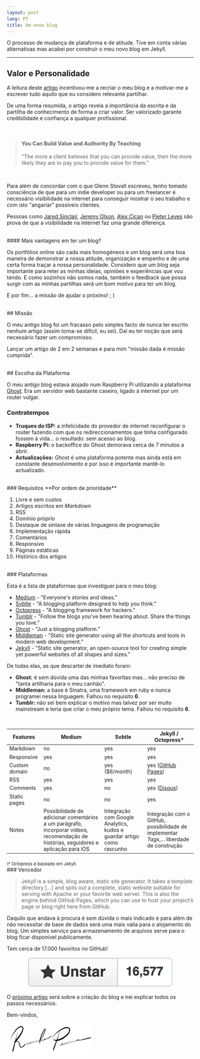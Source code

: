 ```yaml
---
layout: post
lang: PT
title: Um novo blog
---
```


O processo de mudança de plataforma e de atitude. Tive em conta várias alternativas mas acabei por construir o meu novo blog em Jekyll.

---

## Valor e Personalidade

A leitura deste [artigo](https://medium.com/@gsto/how-i-used-writing-to-double-my-freelancing-rate-as-a-programmer-7b321bedecdc) incentivou-me a recriar o meu blog e a motivar-me a escrever tudo aquilo que eu considero relevante partilhar.

De uma forma resumida, o artigo revela a importância da escrita e da partilha de conhecimento de forma a criar valor. Ser valorizado garante credibilidade e confiança a qualquer profissional.

<br/>

> #### You Can Build Value and Authority By Teaching
> "The more a client believes that you can provide value, then the more likely they are to pay you to provide value for them."

<br/>

Para além de concordar com o que Glenn Stovall escreveu, tenho tomado consciência de que para um indie developer ou para um freelancer é necessário visibilidade na internet para conseguir mostrar o seu trabalho e com isto "angariar" possíveis clientes.

Pessoas como [Jared Sinclair](http://blog.jaredsinclair.com/post/93784230655), [Jeremy Olson](https://medium.com/@jerols/how-hours-became-a-top-grossing-app-c9b5abfcda7f), [Alex Cican](http://alexcican.com/post/455k-users/) ou [Pieter Leves](https://levels.io/product-hunt-hacker-news-number-one/) são prova de que a visibilidade na internet faz uma grande diferença.

<br/>
#### Mais vantagens em ter um blog?

Os portfólios online são cada mais homogéneos e um blog será uma boa maneira de demonstrar a nossa atitude, organização e empenho e de uma certa forma traçar a nossa personalidade. Considero que um blog seja importante para reter as minhas ideias, opiniões e experiências que vou tendo. E como sozinhos não somos nada, também o feedback que possa surgir com as minhas partilhas será um bom motivo para ter um blog.

E por fim... a missão de ajudar o próximo! ; )

<br/>
## Missão

O meu antigo blog foi um fracasso pelo simples facto de nunca ter escrito nenhum artigo (assim torna-se difícil, eu sei). Daí eu ter noção que será necessário fazer um compromisso.

<p class="message">
Lançar um artigo de 2 em 2 semanas e para mim "missão dada é missão cumprida".
</p>

<br/>
## Escolha da Plataforma

O meu antigo blog estava alojado num Raspberry Pi utilizando a plataforma [Ghost](https://ghost.org). Era um servidor web bastante caseiro, ligado à internet por um router vulgar.

### Contratempos
 - **Truques do ISP:** a infelicidade do provedor de internet reconfigurar o router fazendo com que os redireccionamentos que tinha configurado fossem à vida... o resultado: sem acesso ao blog.
 - **Raspberry Pi:** o backoffice do Ghost demorava cerca de 7 minutos a abrir.
 - **Actualizações:** Ghost é uma plataforma potente mas ainda está em constante desenvolvimento e por isso é importante mantê-lo actualizado.

<br/>
### Requisitos
**Por ordem de prioridade**

 1. Livre e sem custos
 2. Artigos escritos em _Markdown_
 3. RSS
 4. Domínio próprio
 5. Destaque de sintaxe de várias linguagens de programação
 6. Implementação rápida
 7. Comentários
 8. Responsivo
 9. Páginas estáticas
 10. Histórico dos artigos

<br/>
### Plataformas

Esta é a lista de plataformas que investiguei para o meu blog:

 - [Medium](https://medium.com) - "Everyone's stories and ideas."
 - [Svbtle](https://svbtle.com) - "A blogging platform designed to help you think."
 - [Octopress](http://octopress.org) - "A blogging framework for hackers."
 - [Tumblr](https://www.tumblr.com) - "Follow the blogs you've been hearing about.
Share the things you love."
 - [Ghost](https://ghost.org) - "Just a blogging platform."
 - [Middleman](http://middlemanapp.com) - "Static site generator using all the shortcuts and tools in modern web development."
 - [Jekyll](http://jekyllrb.com) - "Static site generator, an open-source tool for creating simple yet powerful websites of all shapes and sizes."

De todas elas, as que descartei de imediato foram:

- **Ghost:** é sem dúvida uma das minhas favoritas mas... não preciso de "tanta artilharia para o meu canhão".
- **Middleman:** a base é Sinatra, uma framework em ruby e nunca programei nessa linguagem. Falhou no requisito **6**.
- **Tumblr:** não sei bem explicar o motivo mas talvez por ser muito mainstream e teria que criar o meu próprio tema. Falhou no requisito **6**.

<br/>

Features | Medium | Svbtle | Jekyll / Octopress\* |
------------ | ------ | ------ | ------ |
Markdown | no | yes | yes |
Responsive | yes | yes | yes |
Custom domain | no | yes ($6/month) | yes ([GitHub Pages](https://pages.github.com)) |
RSS | yes | yes | yes |
Comments | yes | no | yes ([Disqus](http://disqus.com)) |
Static pages | no | no | yes |
Notes | Possibilidade de adicionar comentários a um parágrafo, incorporar vídeos, recomendação de histórias, seguidores e aplicação para iOS | Integração com Google Analytics, kudos e guardar artigo como rascunho | Integração com o GitHub, possibilidade de implementar _Tags_,... liberdade de construção |

<sub>
\* Octopress é baseado em Jekyll.
</sub>

<br/>
### Vencedor

> Jekyll is a simple, blog aware, static site generator. It takes a template directory [...] and spits out a complete, static website suitable for serving with Apache or your favorite web server. This is also the engine behind GitHub Pages, which you can use to host your project’s page or blog right here from GitHub.

Daquilo que andava à procura é sem dúvida o mais indicado e para além de não necessitar de base de dados será uma mais valia para o alojamento do blog. Um simples serviço para armazenamento de arquivos serve para o blog ficar disponível publicamente.

Tem cerca de 17.000 favoritos no GitHub!

<p align="center">
  <img src="/public/img/2014/a-new-blog/jekyll-github-favs.png" alt="Total de favoritos do repositório do Jekyll no GitHub"/>
</p>

O [próximo artigo](/2014/09/06/PT-jekyll-step-by-step/) será sobre a criação do blog e irei explicar todos os passos necessários.

Bem-vindos,

![Ricardo Pereira](/public/img/signature.png)